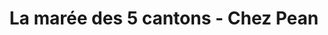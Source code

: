 ---
title: "La marée des 5 cantons - Chez Pean"
url: /anglet/la-maree-des-5-cantons-chez-pean/
shop: fruits de mer
---
